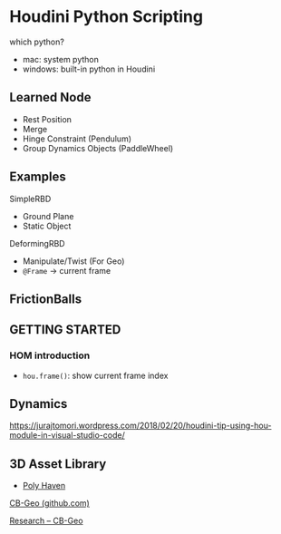 # Houdini Python Scripting

which python?

- mac: system python
- windows: built-in python in Houdini

## Learned Node

- Rest Position
- Merge
- Hinge Constraint (Pendulum)
- Group Dynamics Objects (PaddleWheel)

## Examples

SimpleRBD

- Ground Plane
- Static Object

DeformingRBD

- Manipulate/Twist (For Geo)
- `@Frame` -> current frame

FrictionBalls
-

## GETTING STARTED

### HOM introduction

- `hou.frame()`: show current frame index

## Dynamics

https://jurajtomori.wordpress.com/2018/02/20/houdini-tip-using-hou-module-in-visual-studio-code/

## 3D Asset Library

- [Poly Haven](https://polyhaven.com/)



[CB-Geo (github.com)](https://github.com/cb-geo)

[Research – CB-Geo](https://www.cb-geo.com/)

